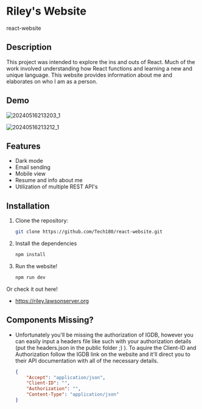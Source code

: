 # Riley's Website

react-website

## Description

This project was intended to explore the ins and outs of React. Much of the work involved understanding how React functions and learning a new and unique language. This website provides information about me and elaborates on who I am as a person.

## Demo
![20240516213203_1](https://github.com/Tech180/react-website/assets/19378220/08f0d9d0-d24c-4b98-bb97-6df4d122048b)

![20240516213212_1](https://github.com/Tech180/react-website/assets/19378220/642e2c98-e81f-4117-8391-6c14e31eeb4b)

## Features

- Dark mode
- Email sending
- Mobile view
- Resume and info about me
- Utilization of multiple REST API's

## Installation

1. Clone the repository:

   ```bash
   git clone https://github.com/Tech180/react-website.git
   ```
2. Install the dependencies
   ```bash
   npm install
   ```
3. Run the website!
   ```bash
   npm run dev
   ```

   
Or check it out here!
- https://riley.lawsonserver.org
   
## Components Missing?
- Unfortunately you'll be missing the authorization of IGDB, however you can easily input a headers file like such with your authorization details (put the headers.json in the public folder ;) ). To aquire the Client-ID and Authorization follow the IGDB link on the website and it'll direct you to their API documentation with all of the necessary details.
   ```json
   {
       "Accept": "application/json",
       "Client-ID": "",
       "Authorization": "",
       "Content-Type": "application/json"
   }
   ```
